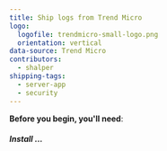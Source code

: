 ```yaml
---
title: Ship logs from Trend Micro
logo:
  logofile: trendmicro-small-logo.png
  orientation: vertical
data-source: Trend Micro
contributors:
  - shalper
shipping-tags:
  - server-app
  - security
---
```


**Before you begin, you'll need**:

<div class="tasklist">

##### Install ...